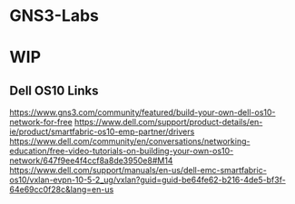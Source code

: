 # GNS3-Labs

# WIP

## Dell OS10 Links
https://www.gns3.com/community/featured/build-your-own-dell-os10-network-for-free
https://www.dell.com/support/product-details/en-ie/product/smartfabric-os10-emp-partner/drivers
https://www.dell.com/community/en/conversations/networking-education/free-video-tutorials-on-building-your-own-os10-network/647f9ee4f4ccf8a8de3950e8#M14
https://www.dell.com/support/manuals/en-us/dell-emc-smartfabric-os10/vxlan-evpn-10-5-2_ug/vxlan?guid=guid-be64fe62-b216-4de5-bf3f-64e69cc0f28c&lang=en-us
